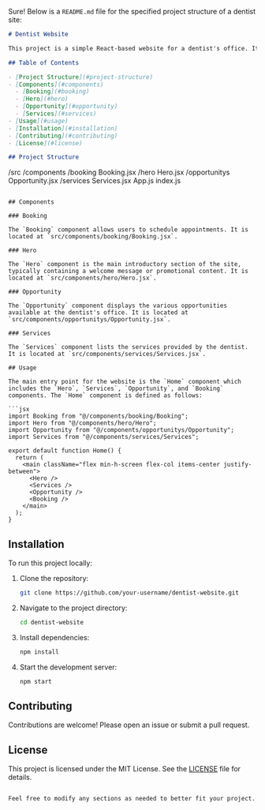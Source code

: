 Sure! Below is a `README.md` file for the specified project structure of a dentist site:

```markdown
# Dentist Website

This project is a simple React-based website for a dentist's office. It features a hero section, services offered, opportunities available, and a booking component for appointments.

## Table of Contents

- [Project Structure](#project-structure)
- [Components](#components)
  - [Booking](#booking)
  - [Hero](#hero)
  - [Opportunity](#opportunity)
  - [Services](#services)
- [Usage](#usage)
- [Installation](#installation)
- [Contributing](#contributing)
- [License](#license)

## Project Structure

```
/src
  /components
    /booking
      Booking.jsx
    /hero
      Hero.jsx
    /opportunitys
      Opportunity.jsx
    /services
      Services.jsx
  App.js
  index.js
```

## Components

### Booking

The `Booking` component allows users to schedule appointments. It is located at `src/components/booking/Booking.jsx`.

### Hero

The `Hero` component is the main introductory section of the site, typically containing a welcome message or promotional content. It is located at `src/components/hero/Hero.jsx`.

### Opportunity

The `Opportunity` component displays the various opportunities available at the dentist's office. It is located at `src/components/opportunitys/Opportunity.jsx`.

### Services

The `Services` component lists the services provided by the dentist. It is located at `src/components/services/Services.jsx`.

## Usage

The main entry point for the website is the `Home` component which includes the `Hero`, `Services`, `Opportunity`, and `Booking` components. The `Home` component is defined as follows:

```jsx
import Booking from "@/components/booking/Booking";
import Hero from "@/components/hero/Hero";
import Opportunity from "@/components/opportunitys/Opportunity";
import Services from "@/components/services/Services";

export default function Home() {
  return (
    <main className="flex min-h-screen flex-col items-center justify-between">
      <Hero />
      <Services />
      <Opportunity />
      <Booking />
    </main>
  );
}
```

## Installation

To run this project locally:

1. Clone the repository:
    ```bash
    git clone https://github.com/your-username/dentist-website.git
    ```
2. Navigate to the project directory:
    ```bash
    cd dentist-website
    ```
3. Install dependencies:
    ```bash
    npm install
    ```
4. Start the development server:
    ```bash
    npm start
    ```

## Contributing

Contributions are welcome! Please open an issue or submit a pull request.

## License

This project is licensed under the MIT License. See the [LICENSE](LICENSE) file for details.
```

Feel free to modify any sections as needed to better fit your project.
